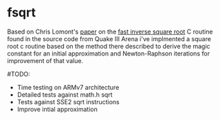 # fsqrt
Based on Chris Lomont's [paper](https://www.lomont.org/Math/Papers/2003/InvSqrt.pdf) on the [fast inverse square root](https://en.wikipedia.org/wiki/Fast_inverse_square_root) C routine found in the source code from Quake III Arena i've implmented a square root c routine based on the method there described to derive the magic constant for an initial approximation and Newton-Raphson iterations for improvement of that value.

#TODO:
* Time testing on ARMv7 architecture
* Detailed tests against math.h sqrt
* Tests against SSE2 sqrt instructions
* Improve intial approximation